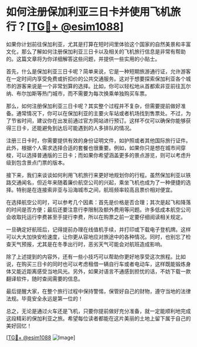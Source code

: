 # 如何注册保加利亚三日卡并使用飞机旅行？[[TG💪+ @esim1088](https://t.me/s/esim1088)]

如果你计划前往保加利亚，尤其是打算在短时间里体验这个国家的自然美景和丰富文化，那么了解如何注册保加利亚三日卡以及相关的飞机旅行信息是非常有帮助的。这篇文章将为你详细解答这些问题，并提供一些实用的小贴士。

首先，什么是保加利亚三日卡呢？简单来说，它是一种短期旅游通行证，允许游客在一定时间内享受免费或折扣价的公共交通服务。这对于想要探索保加利亚各个城市的游客来说是一个非常划算的选择。比如，你可以轻松地从首都索非亚前往瓦尔纳、布尔加斯等热门城市，而不需要为每次换乘单独购买车票。

那么，如何注册保加利亚三日卡呢？其实整个过程并不复杂，但需要提前做好准备。通常情况下，你可以在保加利亚的主要火车站或者机场找到售票处。不过，为了节省时间，建议你在出发前通过官方网站进行预订。这样不仅可以确保你能够获得三日卡，还能避免到达后可能遇到的人多排队的情况。

注册三日卡时，你需要提供有效的身份证明文件，如护照或者其他国际旅行证件。此外，根据个人需求选择合适的套餐也很重要。例如，如果你只是想在城市间穿梭，可以选择普通版的三日卡；而如果你希望涵盖更多的景点游览，则可以考虑升级到包含景点门票的版本。

接下来，我们来谈谈如何利用飞机旅行来更好地规划你的行程。虽然保加利亚以铁路交通闻名，但近年来随着廉价航空公司的兴起，乘坐飞机也成为了一种便捷的选择。特别是在连接索非亚与沿海城市之间，航班频率较高且票价相对便宜。

在选择航空公司时，可以参考几个因素：首先是价格是否合理；其次是起飞和降落的时间是否方便；最后还要注意行李限制及额外费用等问题。许多低成本航空公司会收取托运行李费甚至手提行李费，所以在购票之前一定要仔细阅读相关规定。

一旦确定好航班后，记得提前办理在线值机手续，并打印或下载电子登机牌。这样可以大大加快安检速度，让你更从容地应对旅途中的各种情况。同时，也别忘了检查天气预报，尤其是在冬季出行时，恶劣天气可能会对航班造成影响。

除了上述提到的内容外，还有一些小技巧可以帮助你更好地享受这次旅程。比如说，在购买三日卡的同时也可以考虑租借一辆自行车或者电动车，这样既能锻炼身体又能近距离感受当地风光。另外，如果对语言不通感到担忧的话，不妨下载一款翻译软件，随时查阅需要的信息。

最后提醒大家，在整个旅行过程中保持警惕，保管好自己的财物，遵守当地的法律法规。毕竟安全永远是第一位的！

总之，无论是通过火车还是飞机，只要你提前做好充分准备，就一定能顺利地完成这段精彩的保加利亚之旅。希望每位读者都能在这片美丽的土地上留下属于自己的美好回忆！

[[TG💪+ @esim1088](https://t.me/s/esim1088) ![Image](https://i.postimg.cc/4NQfJmqS/Snipaste-2025-05-13-00-14-12.png)]